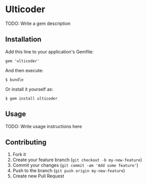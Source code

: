 # Ulticoder

TODO: Write a gem description

## Installation

Add this line to your application's Gemfile:

    gem 'ulticoder'

And then execute:

    $ bundle

Or install it yourself as:

    $ gem install ulticoder

## Usage

TODO: Write usage instructions here

## Contributing

1. Fork it
2. Create your feature branch (`git checkout -b my-new-feature`)
3. Commit your changes (`git commit -am 'Add some feature'`)
4. Push to the branch (`git push origin my-new-feature`)
5. Create new Pull Request
